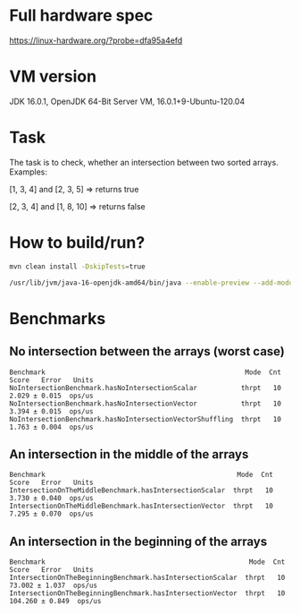 # Full hardware spec

https://linux-hardware.org/?probe=dfa95a4efd

# VM version

JDK 16.0.1, OpenJDK 64-Bit Server VM, 16.0.1+9-Ubuntu-120.04

# Task

The task is to check, whether an intersection between two sorted arrays.
Examples:

[1, 3, 4] and [2, 3, 5] => returns true

[2, 3, 4] and [1, 8, 10] => returns false

# How to build/run?

```bash
mvn clean install -DskipTests=true
```

```bash
/usr/lib/jvm/java-16-openjdk-amd64/bin/java --enable-preview --add-modules=jdk.incubator.vector -jar target/FunMicro-benchmarks.jar NoIntersectionBenchmark
```

# Benchmarks

## No intersection between the arrays (worst case)

```
Benchmark                                                  Mode  Cnt  Score   Error   Units
NoIntersectionBenchmark.hasNoIntersectionScalar           thrpt   10  2.029 ± 0.015  ops/us
NoIntersectionBenchmark.hasNoIntersectionVector           thrpt   10  3.394 ± 0.015  ops/us
NoIntersectionBenchmark.hasNoIntersectionVectorShuffling  thrpt   10  1.763 ± 0.004  ops/us    
```

## An intersection in the middle of the arrays

```
Benchmark                                                Mode  Cnt  Score   Error   Units
IntersectionOnTheMiddleBenchmark.hasIntersectionScalar  thrpt   10  3.730 ± 0.040  ops/us
IntersectionOnTheMiddleBenchmark.hasIntersectionVector  thrpt   10  7.295 ± 0.070  ops/us
```

## An intersection in the beginning of the arrays

```
Benchmark                                                   Mode  Cnt    Score   Error   Units
IntersectionOnTheBeginningBenchmark.hasIntersectionScalar  thrpt   10   73.002 ± 1.037  ops/us
IntersectionOnTheBeginningBenchmark.hasIntersectionVector  thrpt   10  104.260 ± 0.849  ops/us
```

